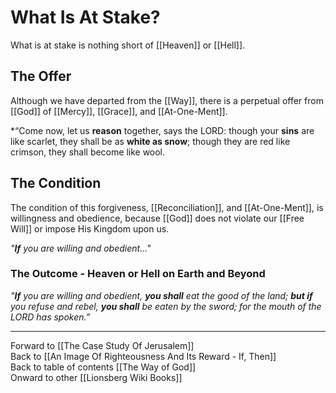 # What Is At Stake?

What is at stake is nothing short of [[Heaven]] or [[Hell]]. 

## The Offer 

Although we have departed from the [[Way]], there is a perpetual offer from [[God]] of [[Mercy]], [[Grace]], and [[At-One-Ment]]. 

*“Come now, let us **reason** together, says the LORD:
though your **sins** are like scarlet,
they shall be as **white as snow**;
though they are red like crimson,
they shall become like wool.

## The Condition 

The condition of this forgiveness, [[Reconciliation]], and [[At-One-Ment]], is willingness and obedience, because [[God]] does not violate our [[Free Will]] or impose His Kingdom upon us. 

*"**If** you are willing and obedient..."*

### The Outcome - Heaven or Hell on Earth and Beyond 

*"**If** you are willing and obedient, 
**you shall** eat the good of the land;
**but if** you refuse and rebel,
**you shall** be eaten by the sword;
for the mouth of the LORD has spoken.”*

___

Forward to [[The Case Study Of Jerusalem]]  
Back to [[An Image Of Righteousness And Its Reward - If, Then]]  
Back to table of contents [[The Way of God]]  
Onward to other [[Lionsberg Wiki Books]]  


